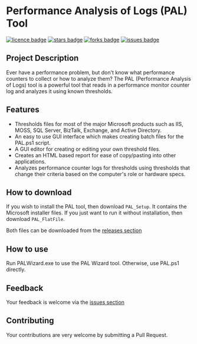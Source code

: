 # Performance Analysis of Logs (PAL) Tool
[![licence badge]][licence]
[![stars badge]][stars]
[![forks badge]][forks]
[![issues badge]][issues]

[licence badge]:https://img.shields.io/badge/license-MIT-blue.svg
[stars badge]:https://img.shields.io/github/stars/clinthuffman/PAL.svg
[forks badge]:https://img.shields.io/github/forks/clinthuffman/PAL.svg
[issues badge]:https://img.shields.io/github/issues/clinthuffman/PAL.svg

[licence]:https://github.com/clinthuffman/PAL/blob/master/LICENSE.md
[stars]:https://github.com/clinthuffman/PAL/stargazers
[forks]:https://github.com/clinthuffman/PAL/network
[issues]:https://github.com/clinthuffman/PAL/issues

## Project Description
Ever have a performance problem, but don't know what performance counters to collect or how to analyze them?
The PAL (Performance Analysis of Logs) tool is a powerful tool that reads in a performance monitor counter log and analyzes it using known thresholds.

## Features
 - Thresholds files for most of the major Microsoft products such as IIS, MOSS, SQL Server, BizTalk, Exchange, and Active Directory.
 - An easy to use GUI interface which makes creating batch files for the PAL.ps1 script.
 - A GUI editor for creating or editing your own threshold files.
 - Creates an HTML based report for ease of copy/pasting into other applications.
 - Analyzes performance counter logs for thresholds using thresholds that change their criteria based on the computer's role or hardware specs.

## How to download
If you wish to install the PAL tool, then download `PAL_Setup`. It contains the Microsoft installer files.
If you just want to run it without installation, then download `PAL_FlatFile`.

Both files can be downloaded from the [releases section](https://github.com/clinthuffman/PAL/releases)

## How to use
Run PALWizard.exe to use the PAL Wizard tool. Otherwise, use PAL.ps1 directly.

## Feedback
Your feedback is welcome via the [issues section](https://github.com/clinthuffman/PAL/issues)

## Contributing
Your contributions are very welcome by submitting a Pull Request.
